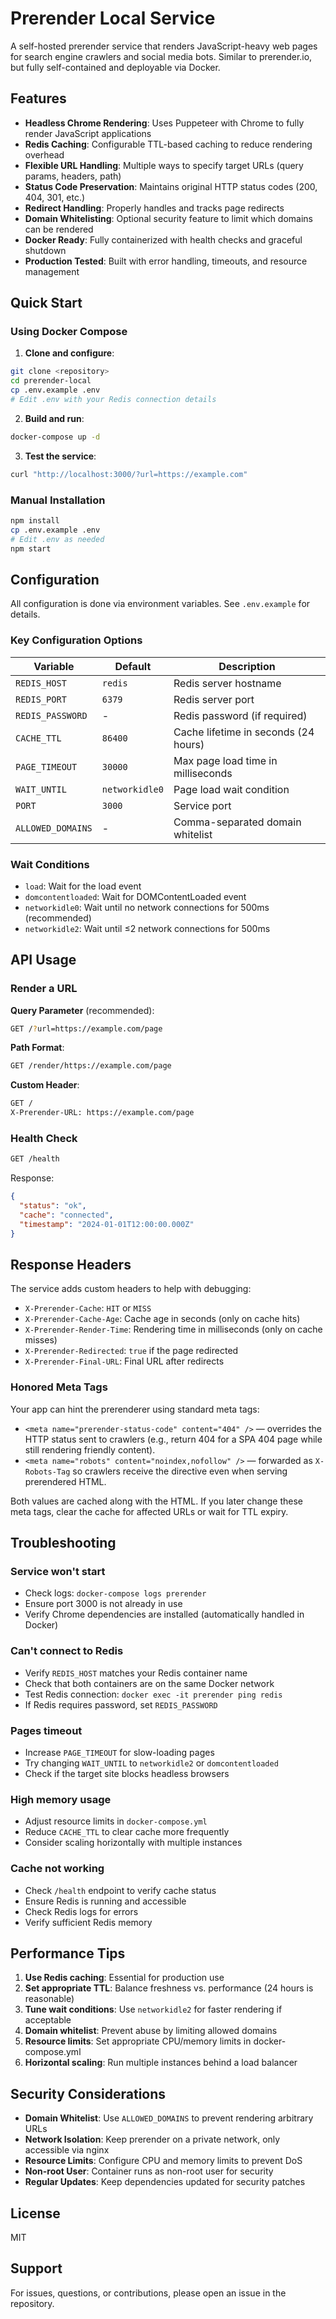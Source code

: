 # Prerender Local Service

A self-hosted prerender service that renders JavaScript-heavy web pages for search engine crawlers and social media bots. Similar to prerender.io, but fully self-contained and deployable via Docker.

## Features

- **Headless Chrome Rendering**: Uses Puppeteer with Chrome to fully render JavaScript applications
- **Redis Caching**: Configurable TTL-based caching to reduce rendering overhead
- **Flexible URL Handling**: Multiple ways to specify target URLs (query params, headers, path)
- **Status Code Preservation**: Maintains original HTTP status codes (200, 404, 301, etc.)
- **Redirect Handling**: Properly handles and tracks page redirects
- **Domain Whitelisting**: Optional security feature to limit which domains can be rendered
- **Docker Ready**: Fully containerized with health checks and graceful shutdown
- **Production Tested**: Built with error handling, timeouts, and resource management

## Quick Start

### Using Docker Compose

1. **Clone and configure**:

```bash
git clone <repository>
cd prerender-local
cp .env.example .env
# Edit .env with your Redis connection details
```

2. **Build and run**:

```bash
docker-compose up -d
```

3. **Test the service**:

```bash
curl "http://localhost:3000/?url=https://example.com"
```

### Manual Installation

```bash
npm install
cp .env.example .env
# Edit .env as needed
npm start
```

## Configuration

All configuration is done via environment variables. See `.env.example` for details.

### Key Configuration Options

| Variable          | Default        | Description                          |
| ----------------- | -------------- | ------------------------------------ |
| `REDIS_HOST`      | `redis`        | Redis server hostname                |
| `REDIS_PORT`      | `6379`         | Redis server port                    |
| `REDIS_PASSWORD`  | -              | Redis password (if required)         |
| `CACHE_TTL`       | `86400`        | Cache lifetime in seconds (24 hours) |
| `PAGE_TIMEOUT`    | `30000`        | Max page load time in milliseconds   |
| `WAIT_UNTIL`      | `networkidle0` | Page load wait condition             |
| `PORT`            | `3000`         | Service port                         |
| `ALLOWED_DOMAINS` | -              | Comma-separated domain whitelist     |

### Wait Conditions

- `load`: Wait for the load event
- `domcontentloaded`: Wait for DOMContentLoaded event
- `networkidle0`: Wait until no network connections for 500ms (recommended)
- `networkidle2`: Wait until ≤2 network connections for 500ms

## API Usage

### Render a URL

**Query Parameter** (recommended):

```bash
GET /?url=https://example.com/page
```

**Path Format**:

```bash
GET /render/https://example.com/page
```

**Custom Header**:

```bash
GET /
X-Prerender-URL: https://example.com/page
```

### Health Check

```bash
GET /health
```

Response:

```json
{
  "status": "ok",
  "cache": "connected",
  "timestamp": "2024-01-01T12:00:00.000Z"
}
```

## Response Headers

The service adds custom headers to help with debugging:

- `X-Prerender-Cache`: `HIT` or `MISS`
- `X-Prerender-Cache-Age`: Cache age in seconds (only on cache hits)
- `X-Prerender-Render-Time`: Rendering time in milliseconds (only on cache misses)
- `X-Prerender-Redirected`: `true` if the page redirected
- `X-Prerender-Final-URL`: Final URL after redirects

### Honored Meta Tags

Your app can hint the prerenderer using standard meta tags:

- `<meta name="prerender-status-code" content="404" />` — overrides the HTTP status sent to crawlers (e.g., return 404 for a SPA 404 page while still rendering friendly content).
- `<meta name="robots" content="noindex,nofollow" />` — forwarded as `X-Robots-Tag` so crawlers receive the directive even when serving prerendered HTML.

Both values are cached along with the HTML. If you later change these meta tags, clear the cache for affected URLs or wait for TTL expiry.

## Troubleshooting

### Service won't start

- Check logs: `docker-compose logs prerender`
- Ensure port 3000 is not already in use
- Verify Chrome dependencies are installed (automatically handled in Docker)

### Can't connect to Redis

- Verify `REDIS_HOST` matches your Redis container name
- Check that both containers are on the same Docker network
- Test Redis connection: `docker exec -it prerender ping redis`
- If Redis requires password, set `REDIS_PASSWORD`

### Pages timeout

- Increase `PAGE_TIMEOUT` for slow-loading pages
- Try changing `WAIT_UNTIL` to `networkidle2` or `domcontentloaded`
- Check if the target site blocks headless browsers

### High memory usage

- Adjust resource limits in `docker-compose.yml`
- Reduce `CACHE_TTL` to clear cache more frequently
- Consider scaling horizontally with multiple instances

### Cache not working

- Check `/health` endpoint to verify cache status
- Ensure Redis is running and accessible
- Check Redis logs for errors
- Verify sufficient Redis memory

## Performance Tips

1. **Use Redis caching**: Essential for production use
2. **Set appropriate TTL**: Balance freshness vs. performance (24 hours is reasonable)
3. **Tune wait conditions**: Use `networkidle2` for faster rendering if acceptable
4. **Domain whitelist**: Prevent abuse by limiting allowed domains
5. **Resource limits**: Set appropriate CPU/memory limits in docker-compose.yml
6. **Horizontal scaling**: Run multiple instances behind a load balancer

## Security Considerations

- **Domain Whitelist**: Use `ALLOWED_DOMAINS` to prevent rendering arbitrary URLs
- **Network Isolation**: Keep prerender on a private network, only accessible via nginx
- **Resource Limits**: Configure CPU and memory limits to prevent DoS
- **Non-root User**: Container runs as non-root user for security
- **Regular Updates**: Keep dependencies updated for security patches

## License

MIT

## Support

For issues, questions, or contributions, please open an issue in the repository.
